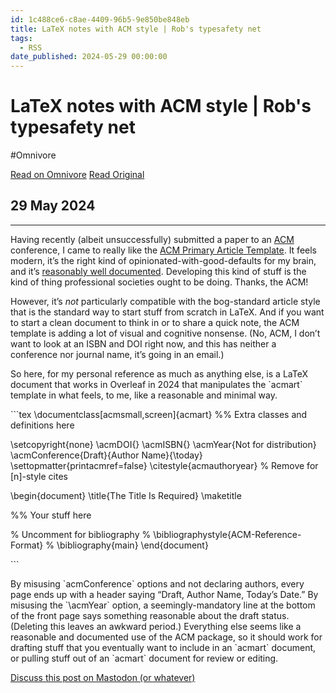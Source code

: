 ```yaml
---
id: 1c488ce6-c8ae-4409-96b5-9e850be848eb
title: LaTeX notes with ACM style | Rob's typesafety net
tags:
  - RSS
date_published: 2024-05-29 00:00:00
---
```


# LaTeX notes with ACM style | Rob's typesafety net
#Omnivore

[Read on Omnivore](https://omnivore.app/me/la-te-x-notes-with-acm-style-rob-s-typesafety-net-18fc52af506)
[Read Original](https://typesafety.net/rob/blog/acmart-for-notes)



##  29 May 2024 

---

Having recently (albeit unsuccessfully) submitted a paper to an [ACM](https:&#x2F;&#x2F;www.acm.org&#x2F;) conference, I came to really like the [ACM Primary Article Template](https:&#x2F;&#x2F;www.acm.org&#x2F;publications&#x2F;proceedings-template). It feels modern, it’s the right kind of opinionated-with-good-defaults for my brain, and it’s [reasonably well documented](https:&#x2F;&#x2F;mirror.las.iastate.edu&#x2F;tex-archive&#x2F;macros&#x2F;latex&#x2F;contrib&#x2F;acmart&#x2F;acmart.pdf). Developing this kind of stuff is the kind of thing professional societies ought to be doing. Thanks, the ACM!

However, it’s _not_ particularly compatible with the bog-standard article style that is the standard way to start stuff from scratch in LaTeX. And if you want to start a clean document to think in or to share a quick note, the ACM template is adding a lot of visual and cognitive nonsense. (No, ACM, I don’t want to look at an ISBN and DOI right now, and this has neither a conference nor journal name, it’s going in an email.)

So here, for my personal reference as much as anything else, is a LaTeX document that works in Overleaf in 2024 that manipulates the &#x60;acmart&#x60; template in what feels, to me, like a reasonable and minimal way.

&#x60;&#x60;&#x60;tex
\documentclass[acmsmall,screen]{acmart}
%% Extra classes and definitions here

\setcopyright{none}
\acmDOI{}
\acmISBN{}
\acmYear{Not for distribution}
\acmConference{Draft}{Author Name}{\today}
\settopmatter{printacmref&#x3D;false}
\citestyle{acmauthoryear} % Remove for [n]-style cites

\begin{document}
\title{The Title Is Required}
\maketitle

%% Your stuff here

% Uncomment for bibliography
% \bibliographystyle{ACM-Reference-Format}
% \bibliography{main}
\end{document}

&#x60;&#x60;&#x60;

By misusing &#x60;acmConference&#x60; options and not declaring authors, every page ends up with a header saying “Draft, Author Name, Today’s Date.” By misusing the &#x60;\acmYear&#x60; option, a seemingly-mandatory line at the bottom of the front page says something reasonable about the draft status. (Deleting this leaves an awkward period.) Everything else seems like a reasonable and documented use of the ACM package, so it should work for drafting stuff that you eventually want to include in an &#x60;acmart&#x60; document, or pulling stuff out of an &#x60;acmart&#x60; document for review or editing.

[Discuss this post on Mastodon (or whatever)](https:&#x2F;&#x2F;social.wub.site&#x2F;@simrob&#x2F;112525077597597918)